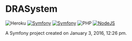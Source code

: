 DRASystem
=========

![Heroku](http://heroku-badge.herokuapp.com/?app=diazreyes&style=flat)
[![Symfony](http://img.shields.io/badge/Symfony2-2.8.8-blue.svg)](http://syfmony.com)
[![Symfony](http://img.shields.io/badge/PHP-7.0.6-yellow.svg)](http://php.net)
![PHP](http://img.shields.io/badge/Buildpack-PHP-lightgrey.svg)
[![NodeJS](http://img.shields.io/badge/Buildpack-NodeJS-lightgrey.svg)](http://nodejs.com)



A Symfony project created on January 3, 2016, 12:26 pm.
